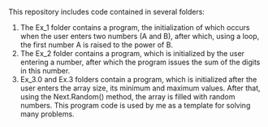 This repository includes code contained in several folders:

1) The Ex_1 folder contains a program, the initialization of which occurs when the user enters two numbers (A and B), after which, using a loop, the first number A is raised to the power of B.
2) The Ex_2 folder contains a program, which is initialized by the user entering a number, after which the program issues the sum of the digits in this number.
3) Ex_3.0 and Ex.3 folders contain a program, which is initialized after the user enters the array size, its minimum and maximum values. After that, using the Next.Random() method, the array is filled with random numbers. This program code is used by me as a template for solving many problems.
